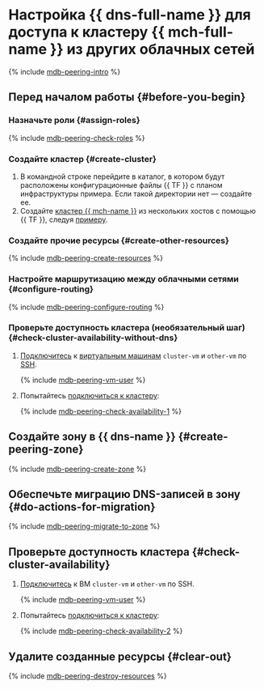 # Настройка {{ dns-full-name }} для доступа к кластеру {{ mch-full-name }} из других облачных сетей

{% include [mdb-peering-intro](../_tutorials_includes/mdb-dns-peering/intro.md) %}

## Перед началом работы {#before-you-begin}

### Назначьте роли {#assign-roles}

{% include [mdb-peering-check-roles](../_tutorials_includes/mdb-dns-peering/check-roles.md) %}

### Создайте кластер {#create-cluster}

1. В командной строке перейдите в каталог, в котором будут расположены конфигурационные файлы {{ TF }} с планом инфраструктуры примера. Если такой директории нет — создайте ее.
1. Создайте [кластер {{ mch-name }}](../../managed-clickhouse/concepts/index.md) из нескольких хостов с помощью {{ TF }}, следуя [примеру](../../managed-clickhouse/operations/cluster-create.md#creating-a-multi-host-cluster).

### Создайте прочие ресурсы {#create-other-resources}

{% include [mdb-peering-create-resources](../_tutorials_includes/mdb-dns-peering/create-resources.md) %}

### Настройте маршрутизацию между облачными сетями {#configure-routing}

{% include [mdb-peering-configure-routing](../_tutorials_includes/mdb-dns-peering/configure-routing.md) %}

### Проверьте доступность кластера (необязательный шаг) {#check-cluster-availability-without-dns}


1. [Подключитесь](../../compute/operations/vm-connect/ssh.md#vm-connect) к [виртуальным машинам](../../compute/concepts/vm.md) `cluster-vm` и `other-vm` по [SSH](../../glossary/ssh-keygen.md).


   {% include [mdb-peering-vm-user](../_tutorials_includes/mdb-dns-peering/vm-user-warning.md) %}

1. Попытайтесь [подключиться к кластеру](../../managed-clickhouse/operations/connect/clients.md):

   {% include [mdb-peering-check-availability-1](../_tutorials_includes/mdb-dns-peering/check-availability-1.md) %}

## Создайте зону в {{ dns-name }} {#create-peering-zone}

{% include [mdb-peering-create-zone](../_tutorials_includes/mdb-dns-peering/create-zone.md) %}

## Обеспечьте миграцию DNS-записей в зону {#do-actions-for-migration}

{% include [mdb-peering-migrate-to-zone](../_tutorials_includes/mdb-dns-peering/migrate-to-zone.md) %}

## Проверьте доступность кластера {#check-cluster-availability}


1. [Подключитесь](../../compute/operations/vm-connect/ssh.md#vm-connect) к ВМ `cluster-vm` и `other-vm` по SSH.


   {% include [mdb-peering-vm-user](../_tutorials_includes/mdb-dns-peering/vm-user-warning.md) %}

1. Попытайтесь [подключиться к кластеру](../../managed-clickhouse/operations/connect/clients.md):

   {% include [mdb-peering-check-availability-2](../_tutorials_includes/mdb-dns-peering/check-availability-2.md) %}

## Удалите созданные ресурсы {#clear-out}

{% include [mdb-peering-destroy-resources](../_tutorials_includes/mdb-dns-peering/destroy-resources.md) %}